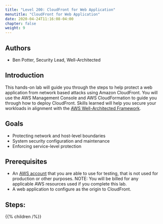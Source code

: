 ```yaml
---
title: "Level 200: CloudFront for Web Application"
menutitle: "CloudFront for Web Application"
date: 2020-04-24T11:16:08-04:00
chapter: false
weight: 9
---
```


## Authors

- Ben Potter, Security Lead, Well-Architected

## Introduction

This hands-on lab will guide you through the steps to help protect a web application from network based attacks using Amazon CloudFront.
You will use the AWS Management Console and AWS CloudFormation to guide you through how to deploy CloudFront. Skills learned will help you secure your workloads in alignment with the [AWS Well-Architected Framework](https://aws.amazon.com/architecture/well-architected/).

## Goals

* Protecting network and host-level boundaries
* System security configuration and maintenance
* Enforcing service-level protection

## Prerequisites

* An [AWS account](https://portal.aws.amazon.com/gp/aws/developer/registration/index.html) that you are able to use for testing, that is not used for production or other purposes.
NOTE: You will be billed for any applicable AWS resources used if you complete this lab.
* A web application to configure as the origin to CloudFront.

## Steps:
{{% children /%}}
